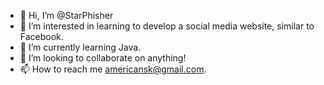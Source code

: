 - 👋 Hi, I’m @StarPhisher
- 👀 I’m interested in learning to develop a social media website, similar to Facebook.
- 🌱 I’m currently learning Java.
- 💞️ I’m looking to collaborate on anything!
- 📫 How to reach me americansk@gmail.com.

<!---
StarPhisher/StarPhisher is a ✨ special ✨ repository because its `README.md` (this file) appears on your GitHub profile.
You can click the Preview link to take a look at your changes.
--->
